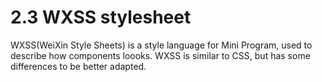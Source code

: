 # 2.3 WXSS stylesheet

WXSS(WeiXin Style Sheets) is a style language  for Mini Program, used to describe how components loooks. WXSS is similar to CSS, but has some differences to be better adapted.